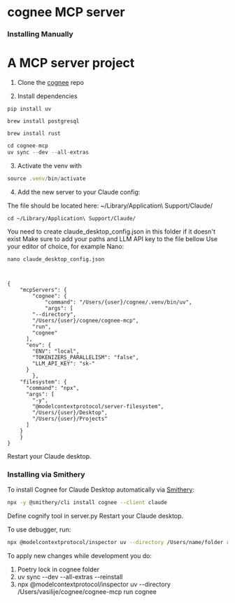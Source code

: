 # cognee MCP server




### Installing Manually
A MCP server project
=======
1. Clone the [cognee](https://github.com/topoteretes/cognee) repo



2. Install dependencies

```
pip install uv
```
```
brew install postgresql
```

```
brew install rust
```

```jsx
cd cognee-mcp
uv sync --dev --all-extras
```

3. Activate the venv with

```jsx
source .venv/bin/activate
```

4. Add the new server to your Claude config:

The file should be located here: ~/Library/Application\ Support/Claude/
```
cd ~/Library/Application\ Support/Claude/
```
You need to create claude_desktop_config.json in this folder if it doesn't exist
Make sure to add your paths and LLM API key to the file bellow
Use your editor of choice, for example Nano:
```
nano claude_desktop_config.json
```

```


{
	"mcpServers": {
		"cognee": {
			"command": "/Users/{user}/cognee/.venv/bin/uv",
			"args": [
        "--directory",
        "/Users/{user}/cognee/cognee-mcp",
        "run",
        "cognee"
      ],
      "env": {
        "ENV": "local",
        "TOKENIZERS_PARALLELISM": "false",
        "LLM_API_KEY": "sk-"
      }
		},
    "filesystem": {
      "command": "npx",
      "args": [
        "-y",
        "@modelcontextprotocol/server-filesystem",
        "/Users/{user}/Desktop",
        "/Users/{user}/Projects"
      ]
    }
	}
}
```

Restart your Claude desktop.

### Installing via Smithery

To install Cognee for Claude Desktop automatically via [Smithery](https://smithery.ai/server/cognee):

```bash
npx -y @smithery/cli install cognee --client claude
```

Define cognify tool in server.py
Restart your Claude desktop.


To use debugger, run:
```bash
npx @modelcontextprotocol/inspector uv --directory /Users/name/folder run cognee
```

To apply new changes while development you do:

1. Poetry lock in cognee folder
2. uv sync --dev --all-extras --reinstall 
3. npx @modelcontextprotocol/inspector uv --directory /Users/vasilije/cognee/cognee-mcp run cognee



